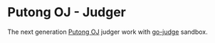 # Putong OJ - Judger

The next generation [Putong OJ](https://github.com/acm309/PutongOJ) judger 
work with [go-judge](https://github.com/criyle/go-judge) sandbox.
